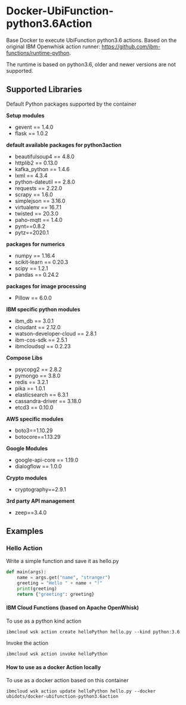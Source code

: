 # Docker-UbiFunction-python3.6Action
Base Docker to execute UbiFunction python3.6 actions. Based on the original IBM Openwhisk action runner: https://github.com/ibm-functions/runtime-python.

The runtime is based on python3.6, older and newer versions are not supported.

## Supported Libraries

Default Python packages supported by the container

**Setup modules**
- gevent == 1.4.0
- flask == 1.0.2

**default available packages for python3action**
- beautifulsoup4 == 4.8.0
- httplib2 == 0.13.0
- kafka_python == 1.4.6
- lxml == 4.3.4
- python-dateutil == 2.8.0
- requests == 2.22.0
- scrapy == 1.6.0
- simplejson == 3.16.0
- virtualenv == 16.7.1
- twisted == 20.3.0
- paho-mqtt == 1.4.0
- pynt==0.8.2
- pytz==2020.1

**packages for numerics**
- numpy == 1.16.4
- scikit-learn == 0.20.3
- scipy == 1.2.1
- pandas == 0.24.2

**packages for image processing**
- Pillow == 6.0.0

**IBM specific python modules**
- ibm_db == 3.0.1
- cloudant == 2.12.0
- watson-developer-cloud == 2.8.1
- ibm-cos-sdk == 2.5.1
- ibmcloudsql == 0.2.23

**Compose Libs**
- psycopg2 == 2.8.2
- pymongo == 3.8.0
- redis == 3.2.1
- pika == 1.0.1
- elasticsearch == 6.3.1
- cassandra-driver == 3.18.0
- etcd3 == 0.10.0

**AWS specific modules**
- boto3==1.10.29
- botocore==1.13.29

**Google Modules**
- google-api-core == 1.19.0
- dialogflow == 1.0.0

**Crypto modules**
- cryptography==2.9.1

**3rd party API management**
- zeep==3.4.0

## Examples

### Hello Action

Write a simple function and save it as hello.py

```py
def main(args):
    name = args.get("name", "stranger")
    greeting = "Hello " + name + "!"
    print(greeting)
    return {"greeting": greeting}
```

#### IBM Cloud Functions (based on Apache OpenWhisk)

To use as a python kind action

```
ibmcloud wsk action create helloPython hello.py --kind python:3.6
```

Invoke the action

```
ibmcloud wsk action invoke helloPython
```

#### How to use as a docker Action locally
To use as a docker action based on this container

```
ibmcloud wsk action update helloPython hello.py --docker ubidots/docker-ubifunction-python3.6action
```
